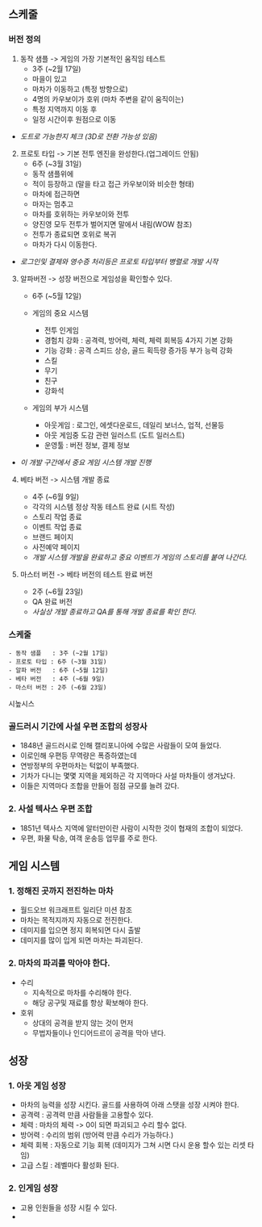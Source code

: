 ## 스케줄
### 버전 정의
1) 동작 샘플 -> 게임의 가장 기본적인 움직임 테스트
    - 3주 (~2월 17일)
    - 마을이 있고 
    - 마차가 이동하고 (특정 방향으로)
    - 4명의 카우보이가 호위 (마차 주변을 같이 움직이는)
    - 특정 지역까지 이동 후
    - 일정 시간이후 원점으로 이동
  * <i> 도트로 가능한지 체크 (3D로 전환 가능성 있음)</i>

2) 프로토 타입 -> 기본 전투 엔진을 완성한다.(업그레이드 안됨)
    - 6주 (~3월 31일)
    - 동작 샘플위에 
    - 적이 등장하고 (말을 타고 접근 카우보이와 비슷한 형태)
    - 마차에 접근하면 
    - 마자는 멈추고 
    - 마차를 호위하는 카우보이와 전투
    - 양진영 모두 전투가 벌어지면 말에서 내림(WOW 참조)
    - 전투가 종료되면 호위로 복귀
    - 마차가 다시 이동한다.
- <i>로그인및 결제와 영수증 처리등은 프로토 타입부터 병렬로 개발 시작 </i> 

3) 알파버전 -> 성장 버전으로 게임성을 확인할수 있다.
    - 6주 (~5월 12일)
    - 게임의 중요 시스템    
      - 전투 인게임 
      - 경험치 강화 : 공격력, 방어력, 체력, 체력 회복등 4가지 기본 강화 
      - 기능 강화 : 공격 스피드 상승, 골드 획득량 증가등 부가 능력 강화 
      - 스킬 
      - 무기
      - 친구
      - 강화석
    
    - 게임의 부가 시스템   
      - 아웃게임 : 로그인, 에셋다운로드, 데일리 보너스, 업적, 선물등
      - 아웃 게임중 도감 관련 일러스트 (도트 일러스트)
      - 운영툴 : 버전 정보, 결제 정보
- <i>이 개발 구간에서 중요 게임 시스템 개발 진행</i>
   
4) 베타 버전 -> 시스템 개발 종료 
    - 4주 (~6월 9일)
    - 각각의 시스템 정상 작동 테스트 완료 (시트 작성)
    - 스토리 작업 종료 
    - 이벤트 작업 종료
    - 브랜드 페이지
    - 사전예약 페이지
    - <i>개발 시스템 개발을 완료하고 중요 이벤트가 게임의 스토리를 붙여 나간다.</i>

5) 마스터 버전 -> 베타 버전의 테스트 완료 버전
    - 2주 (~6월 23일)
    - QA 완료 버전 
    - <i>사실상 개발 종료하고 QA를 통해 개발 종료를 확인 한다.</i>


### 스케줄
    - 동작 샘플   : 3주 (~2월 17일)
    - 프로토 타입 : 6주 (~3월 31일)
    - 알파 버전   : 6주 (~5월 12일)
    - 베타 버전   : 4주 (~6월 9일)
    - 마스터 버전 : 2주 (~6월 23일)


시높시스
### 골드러시 기간에 사설 우편 조합의 성장사
- 1848년 골드러시로 인해 캘리포니아에 수많은 사람들이 모여 들었다. 
- 이로인해 우편등 무역량은 폭증하였는데 
- 연방정부의 우편마차는 턱없이 부족했다. 
- 기차가 다니는 몇몇 지역을 제외하곤 각 지역마다 사설 마차들이 생겨났다. 
- 이들은 지역마다 조합을 만들어 점점 규모를 늘려 갔다. 

### 2. 사설 텍사스 우편 조합
- 1851년 텍사스 지역에 알터만이란 사람이 시작한 것이 협재의 조합이 되었다. 
- 우편, 화물 탁송, 여객 운송등 업무를 주로 한다. 


## 게임 시스템
### 1. 정해진 곳까지 전진하는 마차
- 월드오브 워크래프트 일리단 미션 참조 
- 마차는 목적지까지 자동으로 전진한다. 
- 데미지를 입으면 정지 회복되면 다시 출발 
- 데미지를 많이 입게 되면 마차는 파괴된다.

### 2. 마차의 파괴를 막아야 한다. 
  - 수리
    - 지속적으로 마차를 수리해야 한다. 
    - 해당 공구및 재료를 항상 확보해야 한다. 
  - 호위
    - 상대의 공격을 받지 않는 것이 먼저
    - 무법자들이나 인디어드르이 공격을 막아 낸다. 

## 성장 
### 1. 아웃 게임 성장 
- 마차의 능력을 성장 시킨다. 골드를 사용하여 아래 스탯을 성장 시켜야 한다.
- 공격력 : 공격력 만큼 사람들을 고용할수 있다. 
- 체력 : 마차의 체력 -> 0이 되면 파괴되고 수리 할수 없다. 
- 방어력 : 수리의 범위 (방어력 만큼 수리가 가능하다.)
- 체력 회복 : 자동으로 기능 회복 (데미지가 그쳐 시면 다시 운용 할수 있는 리셋 타임)
- 고급 스킬 : 레벨마다 활성화 된다. 

### 2. 인게임 성장
- 고용 인원들을 성장 시킬 수 있다. 
- 
